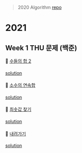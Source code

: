 > 2020 Algorithm [repo](https://github.com/OneHundredMillionSalary/Algorithm/)
# 2021
## Week 1 THU 문제 (백준)

👀 [수들의 합 2](https://www.acmicpc.net/problem/2003)

#### 

[solution]()

####

👀 [소수의 연속합](https://www.acmicpc.net/problem/1644)

#### 

[solution]()

####

👀 [최솟값 찾기](https://www.acmicpc.net/problem/11003)

#### 

[solution]()

####

👀 [내려가기](https://www.acmicpc.net/problem/2096)

#### 

[solution]()
